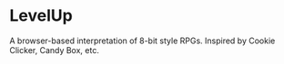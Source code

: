 LevelUp
=======

A browser-based interpretation of 8-bit style RPGs. Inspired by Cookie Clicker, Candy Box, etc.